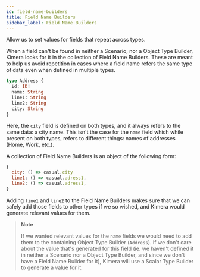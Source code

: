```yaml
---
id: field-name-builders
title: Field Name Builders
sidebar_label: Field Name Builders
---
```


Allow us to set values for fields that repeat across types.

When a field can't be found in neither a Scenario, nor a Object Type Builder, Kimera looks for it in the collection of Field Name Builders. These are meant to help us avoid repetition in cases where a field name refers the same type of data even when defined in multiple types.

```graphql
type Address {
  id: ID!
  name: String
  line1: String
  line2: String
  city: String
}
```

Here, the `city` field is defined on both types, and it always refers to the same data: a city name. This isn't the case for the `name` field which while present on both types, refers to different things: names of addresses (Home, Work, etc.).

A collection of Field Name Builders is an object of the following form:

```javascript
{
  city: () => casual.city
  line1: () => casual.adress1,
  line2: () => casual.adress1,
}
```

Adding `line1` and `line2` to the Field Name Builders makes sure that we can safely add those fields to other types if we so wished, and Kimera would generate relevant values for them.

> **Note**
>
> If we wanted relevant values for the `name` fields we would need to add them to the containing Object Type Builder (`Address`). If we don't care about the value that's generated for this field (ie. we haven't defined it in neither a Scenario nor a Object Type Builder, and since we don't have a Field Name Builder for it), Kimera will use a Scalar Type Builder to generate a value for it.

